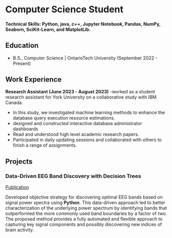 # Computer Science Student

#### Technical Skills: Python, java, c++, Jupyter Notebook, Pandas, NumPy, Seaborn, SciKit-Learn, and MatplotLib.

## Education	        		
- B.S., Computer Science | OntarioTech University (September 2022 - Present)

##
##

## Work Experience
**Research Assistant (June 2023 - August 2023)**
-worked as a  student research assistant for York University on a collaborative study with IBM Canada. 
- In this study, we investigated machine learning methods to enhance the database query execution resource estimations.
- designed and constructed interactive database administrator dashboards
- Read and understood high level academic research papers.
- Participated in daily updating sessions and collaborated with others to finish a range of assignments.

##  
## 

## Projects
### Data-Driven EEG Band Discovery with Decision Trees
[Publication](https://www.mdpi.com/1424-8220/22/8/3048)

Developed objective strategy for discovering optimal EEG bands based on signal power spectra using **Python**. This data-driven approach led to better characterization of the underlying power spectrum by identifying bands that outperformed the more commonly used band boundaries by a factor of two. The proposed method provides a fully automated and flexible approach to capturing key signal components and possibly discovering new indices of brain activity.








